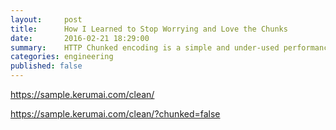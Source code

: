```yaml
---
layout:     post
title:      How I Learned to Stop Worrying and Love the Chunks
date:       2016-02-21 18:29:00
summary:    HTTP Chunked encoding is a simple and under-used performance enhancer.
categories: engineering
published: false
---
```


<https://sample.kerumai.com/clean/>

<https://sample.kerumai.com/clean/?chunked=false>
